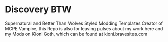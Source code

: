 Discovery BTW
=====

Supernatural and Better Than Wolves Styled Modding Templates
Creator of MCPE Vampire, this Repo is also for leaving pulses about
my work here and my Mods on Kioni Goth, which can be found at
kioni.bravesites.com
